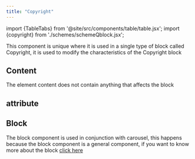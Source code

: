 ```yaml
---
title: "Copyright"
---
```


import {TableTabs} from '@site/src/components/table/table.jsx';
import {copyright} from './schemes/schemeQblock.jsx';

This component is unique where it is used in a single type of block called Copyright, it is used to modify the characteristics of the Copyright block

## Content
The element content does not contain anything that affects the block

## attribute
<TableTabs tabsContent={copyright} />

## Block
The block component is used in conjunction with carousel, this happens because the block component is a general component, if you want to know more about the block [click here](./block)